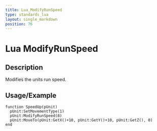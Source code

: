 ```yaml
---
title: Lua_ModifyRunSpeed
type: standards_lua
layout: single_markdown
position: 76
---
```


# Lua ModifyRunSpeed

## Description

Modifies the units run speed.

## Usage/Example

```
function SpeedUp(pUnit)
  pUnit:SetMovementType(1)
  pUnit:ModifyRunSpeed(8)
  pUnit:MoveTo(pUnit:GetX()+10, pUnit:GetY()+10, pUnit:GetZ(), 0)
end
```

